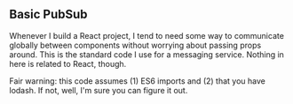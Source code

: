 
## Basic PubSub

Whenever I build a React project, I tend to need some way to communicate globally between components without worrying about passing props around. This is the standard code I use for a messaging service. Nothing in here is related to React, though.

Fair warning: this code assumes (1) ES6 imports and (2) that you have lodash. If not, well, I'm sure you can figure it out.
